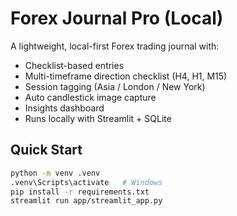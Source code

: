 # Forex Journal Pro (Local)

A lightweight, local-first Forex trading journal with:
- Checklist-based entries
- Multi-timeframe direction checklist (H4, H1, M15)
- Session tagging (Asia / London / New York)
- Auto candlestick image capture
- Insights dashboard
- Runs locally with Streamlit + SQLite

## Quick Start
```bash
python -m venv .venv
.venv\Scripts\activate   # Windows
pip install -r requirements.txt
streamlit run app/streamlit_app.py

